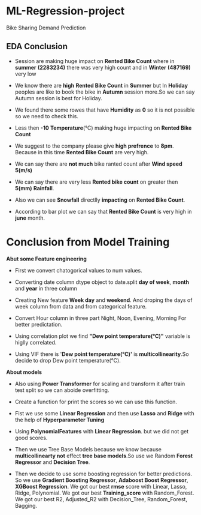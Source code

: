 # ML-Regression-project
Bike Sharing Demand Prediction

## EDA Conclusion

* Session are making huge impact on **Rented Bike Count** where in **summer** **(2283234)** there was very high count and in **Winter** **(487169)** very low

* We know there are **high** **Rented Bike Count**  in **Summer** but In **Holiday** peoples are like to book the bike in **Autumn** session more.So we can say Autumn session is best for Holiday.

* We found there some rowes that have **Humidity** as **0** so it is not possible so we need to check this.

* Less then **-10** **Temperature**(°C) making huge impacting on **Rented Bike Count**

* We suggest to the company please give **high prefrence** to **8pm**. Because in this time **Rented Bike Count** are very high.

* We can say there are **not much** bike ranted count after **Wind speed** **5(m/s)**

* We can say there are very less **Rented bike count** on greater then **5(mm)** **Rainfall**.

* Also we can see **Snowfall** directlly **impacting** on **Rented Bike Count**.

* According to bar plot we can say that **Rented Bike Count** is very high in **june** month.

#  **Conclusion from Model Training**

**Abut some Feature engineering**

* First we convert chatogorical values to num values.

* Converting date column dtype object to date.split **day of week**, **month** and **year** in three column

* Creating New feature **Week day** and **weekend**. And droping the days of week column from data and from categorical feature.

* Convert Hour column in three part Night, Noon, Evening, Morning For better predictation.

* Using correlation plot we find **"Dew point temperature(°C)"** variable is higlly correlated.

* Using VIF there is '**Dew point temperature(°C)'** is **multicollinearity**.So decide to drop Dew point temperature(°C).


**About models**

* Also using **Power Transformer** for scaling and transform it after train test split so we can aboide overfitting.

* Create a function for print the scores so we can use this function.

* Fist we use some **Linear Regression** and then use **Lasso** and **Ridge** with the help of **Hyperparameter Tuning**

* Using **PolynomialFeatures** with **Linear Regression**. but we did not get good scores.

* Then we use Tree Base Models because we know because **multicollinearty not** effect **tree base models**.So use we Random **Forest Regressor** and **Decision Tree**.

* Then we decide to use some boosting regression for better predictions. So we use **Gradient Boosting Regressor**, **Adaboost Boost Regressor**, **XGBoost Regression**. We got our best **rmse** score with Linear,	Lasso,	Ridge,	Polynomial. We got our best **Training_score** with Random_Forest. We got our best R2, Adjusted_R2 with Decision_Tree,	Random_Forest,	Bagging.
